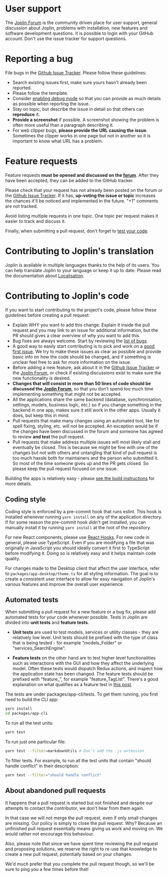 # User support

The [Joplin Forum](https://discourse.joplinapp.org/) is the community driven place for user support, general discussion about Joplin, problems with installation, new features and software development questions. It is possible to login with your GitHub account. Don't use the issue tracker for support questions.

# Reporting a bug

File bugs in the [Github Issue Tracker](https://github.com/laurent22/joplin/issues?utf8=%E2%9C%93&q=is%3Aissue). Please follow these guidelines:

- Search existing issues first, make sure yours hasn't already been reported.
- Please follow the template.
- Consider [enabling debug mode](https://joplinapp.org/debugging/) so that you can provide as much details as possible when reporting the issue.
- Stay on topic, but describe the issue in detail so that others can **reproduce** it.
- **Provide a screenshot** if possible. A screenshot showing the problem is often more useful than a paragraph describing it.
- For web clipper bugs, **please provide the URL causing the issue**. Sometimes the clipper works in one page but not in another so it is important to know what URL has a problem.

# Feature requests

Feature requests **must be opened and discussed on the [forum](https://discourse.joplinapp.org/c/features)**. After they have been accepted, they can be added to the GitHub tracker.

Please check that your request has not already been posted on the forum or the [Github Issue Tracker](https://github.com/laurent22/joplin/issues?utf8=%E2%9C%93&q=is%3Aissue). If it has, **up-voting the issue or topic** increases the chances it'll be noticed and implemented in the future. "+1" comments are not tracked.

Avoid listing multiple requests in one topic. One topic per request makes it easier to track and discuss it.

Finally, when submitting a pull request, don't forget to [test your code](#automated-tests).

# Contributing to Joplin's translation

Joplin is available in multiple languages thanks to the help of its users. You can help translate Joplin to your language or keep it up to date. Please read the documentation about [Localisation](https://joplinapp.org/help/#localisation).

# Contributing to Joplin's code

If you want to start contributing to the project's code, please follow these guidelines before creating a pull request: 

- Explain WHY you want to add this change. Explain it inside the pull request and you may link to an issue for additional information, but the PR should gives a clear overview of why you want to add this.
- Bug fixes are always welcome. Start by reviewing the [list of bugs](https://github.com/laurent22/joplin/issues?q=is%3Aissue+is%3Aopen+label%3Abug)
- A good way to easily start contributing is to pick and work on a [good first issue](https://github.com/laurent22/joplin/issues?q=is%3Aissue+is%3Aopen+label%3A%22good+first+issue%22). We try to make these issues as clear as possible and provide basic info on how the code should be changed, and if something is unclear feel free to ask for more information on the issue.
- Before adding a new feature, ask about it in the [Github Issue Tracker](https://github.com/laurent22/joplin/issues?utf8=%E2%9C%93&q=is%3Aissue) or the [Joplin Forum](https://discourse.joplinapp.org/), or check if existing discussions exist to make sure the new functionality is desired.
- **Changes that will consist in more than 50 lines of code should be discussed the [Joplin Forum](https://discourse.joplinapp.org/)**, so that you don't spend too much time implementing something that might not be accepted.
- All the applications share the same backend (database, synchronisation, settings, models, business logic, etc.) so if you change something in the backend in one app, makes sure it still work in the other apps. Usually it does, but keep this in mind.
- Pull requests that make many changes using an automated tool, like for spell fixing, styling, etc. will not be accepted. An exception would be if the changes have been discussed in the forum and someone has agreed to review **and test** the pull request.
- Pull requests that make address multiple issues will most likely stall and eventually be closed. This is because we might be fine with one of the changes but not with others and untangling that kind of pull request is too much hassle both for maintainers and the person who submitted it. So most of the time someone gives up and the PR gets closed. So please keep the pull request focused on one issue.

Building the apps is relatively easy - please [see the build instructions](https://github.com/laurent22/joplin/blob/dev/BUILD.md) for more details.

## Coding style

Coding style is enforced by a pre-commit hook that runs eslint. This hook is installed whenever running `yarn install` on any of the application directory. If for some reason the pre-commit hook didn't get installed, you can manually install it by running `yarn install` at the root of the repository.

For new React components, please use [React Hooks](https://reactjs.org/docs/hooks-intro.html). For new code in general, please use TypeScript. Even if you are modifying a file that was originally in JavaScript you should ideally convert it first to TypeScript before modifying it. Doing so is relatively easy and it helps maintain code quality.

For changes made to the Desktop client that affect the user interface, refer to `packages/app-desktop/theme.ts` for all styling information. The goal is to create a consistent user interface to allow for easy navigation of Joplin's various features and improve the overall user experience.

## Automated tests

When submitting a pull request for a new feature or a bug fix, please add automated tests for your code whenever possible. Tests in Joplin are divided into **unit tests** and **feature tests**.

* **Unit tests** are used to test models, services or utility classes - they are relatively low level. Unit tests should be prefixed with the type of class that is being tested - for example "models_Folder" or "services_SearchEngine".

* **Feature tests** on the other hand are to test higher level functionalities such as interactions with the GUI and how they affect the underlying model. Often these tests would dispatch Redux actions, and inspect how the application state has been changed. The feature tests should be prefixed with "feature_", for example "feature_TagList". There's a good explanation on what qualifies as a feature test in [this post](https://github.com/laurent22/joplin/pull/2819#issuecomment-603502230).

The tests are under packages/app-cli/tests. To get them running, you first need to build the CLI app:

```sh
yarn install
cd packages/app-cli
```

To run all the test units:

```sh
yarn test
```

To run just one particular file:

```sh
yarn test --filter=markdownUtils # Don't add the .js extension
```

To filter tests. For example, to run all the test units that contain "should handle conflict" in their description:

```sh
yarn test --filter="should handle conflict"
```

## About abandoned pull requests

It happens that a pull request is started but not finished and despite our attempts to contact the contributor, we don't hear from them again.

In that case we will not merge the pull request, even if only small changes are missing. Our policy is simply to close the pull request. Why? Because an unfinished pull request essentially means giving us work and moving on. We would rather not encourage this behaviour.

Also, please note that since we have spent time reviewing the pull request and proposing solutions, we reserve the right to re-use that knowledge to create a new pull request, potentially based on your changes.

We'd much prefer that you complete the pull request though, so we'll be sure to ping you a few times before that!
